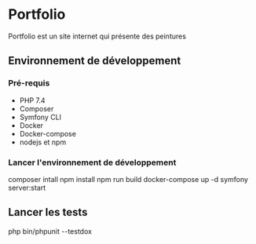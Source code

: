 # Portfolio

Portfolio est un site internet qui présente des peintures

## Environnement de développement

### Pré-requis

* PHP 7.4
* Composer
* Symfony CLI
* Docker
* Docker-compose
* nodejs et npm

### Lancer l'environnement de développement

composer intall
npm install
npm run build
docker-compose up -d
symfony server:start

## Lancer les tests

php bin/phpunit --testdox